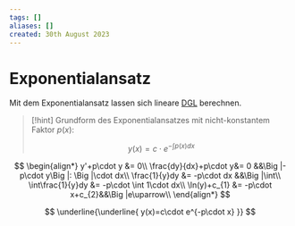 ```yaml
---
tags: []
aliases: []
created: 30th August 2023
---
```


# Exponentialansatz

Mit dem Exponentialansatz lassen sich lineare [DGL](../{MOC}%20DGL.md) berechnen.

> [!hint] Grundform des Exponentialansatzes mit nicht-konstantem Faktor $p(x)$:  
>
> $$y(x)=c\cdot e^{-\int p(x)dx}$$

$$
\begin{align*}
	y'+p\cdot y &= 0\\
	\frac{dy}{dx}+p\cdot y&= 0 &&\Big |-p\cdot y\Big |: \Big |\cdot dx\\
	\frac{1}{y}dy &= -p\cdot dx &&\Big |\int\\
	\int\frac{1}{y}dy &= -p\cdot \int 1\cdot dx\\
	\ln(y)+c_{1} &= -p\cdot x+c_{2}&&\Big |e\uparrow\\
\end{align*}
$$

$$
\underline{\underline{
	y(x)=c\cdot e^{-p\cdot x}
}}
$$